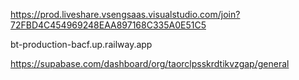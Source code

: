 https://prod.liveshare.vsengsaas.visualstudio.com/join?72FBD4C454969248EAA897168C335A0E51C5


bt-production-bacf.up.railway.app

https://supabase.com/dashboard/org/taorclpsskrdtikvzgap/general
